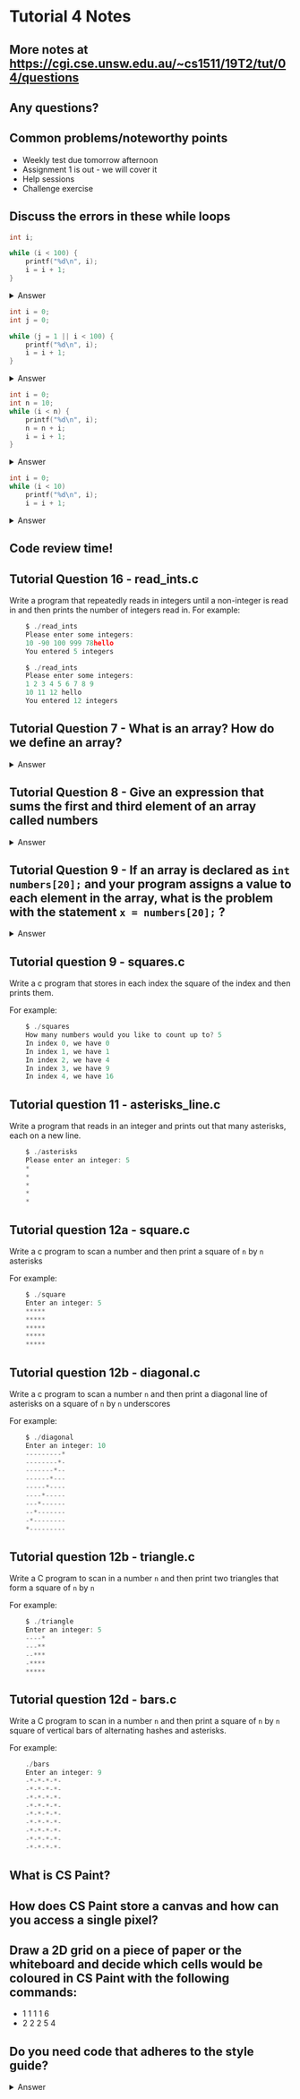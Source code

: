 # Tutorial 4 Notes

## More notes at https://cgi.cse.unsw.edu.au/~cs1511/19T2/tut/04/questions

## Any questions?

## Common problems/noteworthy points

* Weekly test due tomorrow afternoon
* Assignment 1 is out - we will cover it
* Help sessions
* Challenge exercise

##  Discuss the errors in these while loops 

```c
int i;

while (i < 100) {
    printf("%d\n", i);
    i = i + 1;
}
```

<details>
<summary>
Answer
</summary>

```i``` is not initialised so it will take on the value that is already in memory. To fix this initialise ```i```.

</details>

```c
int i = 0;
int j = 0;

while (j = 1 || i < 100) {
    printf("%d\n", i);
    i = i + 1;
}
```

<details>
<summary>
Answer
</summary>

```j``` is never changed. This is a code smell and indicates something is wrong with the code.

</details>

```c
int i = 0;
int n = 10;
while (i < n) {
    printf("%d\n", i);
    n = n + i;
    i = i + 1;
}
```

<details>
<summary>
Answer
</summary>

```n``` grows at a much faster rate than ```i``` meaning that the condition that ```i < n``` will always be true. 

</details>

```c
int i = 0;
while (i < 10)
    printf("%d\n", i);
    i = i + 1;
```

<details>
<summary>
Answer
</summary>

This involves a shorthand for while loops. When curly brackets are omitted the direct next line after the while condition is only run. Therefore this loop will always print 0. To fix it add back in curly brackets.

</details>

## Code review time!

## Tutorial Question 16 - read_ints.c

Write a program that repeatedly reads in integers until a non-integer is read in and then prints the number of integers read in. For example:

```c
    $ ./read_ints
    Please enter some integers:
    10 -90 100 999 78hello
    You entered 5 integers

    $ ./read_ints
    Please enter some integers:
    1 2 3 4 5 6 7 8 9
    10 11 12 hello
    You entered 12 integers
```

## Tutorial Question 7 - What is an array? How do we define an array?

<details>
<summary>
Answer
</summary>

An array is a collection of elements with the same data type. Each element is accessed providing the name of the array and an index. The index range is from 0 through to N-1, where N is the number of elements in the array. This is also known as zero-based indexing.

</details>

## Tutorial Question 8 - Give an expression that sums the first and third element of an array called numbers

<details>
<summary>
Answer
</summary>

```c
    numbers[0] + numbers[2]
```
Note third element is accessed using ```numbers[2]``` since C uses zero based indexing.

</details>


## Tutorial Question 9 - If an array is declared as ```int numbers[20];``` and your program assigns a value to each element in the array, what is the problem with the statement ```x = numbers[20];``` ?

<details>
<summary>
Answer
</summary>

Because arrays use zero-based indexing, accessing the element indexed 20 is accessing the 21st item in the array. This will access a value that is not within the boundaries of the array.
Behaviour of a program that does this is undefined and it is possible, for example, that it will cause the program to terminate. Sometimes it will retrieve the value of another variable.

</details>

## Tutorial question 9 - squares.c

Write a c program that stores in each index the square of the index and then prints them.

For example:

```c
    $ ./squares
    How many numbers would you like to count up to? 5
    In index 0, we have 0
    In index 1, we have 1
    In index 2, we have 4
    In index 3, we have 9
    In index 4, we have 16
```

## Tutorial question 11 - asterisks_line.c

Write a program that reads in an integer and prints out that many asterisks, each on a new line.

```c
    $ ./asterisks
    Please enter an integer: 5
    *
    *
    *
    *
    *
```

## Tutorial question 12a - square.c

Write a c program to scan a number and then print a square of ```n``` by ```n``` asterisks

For example:

```c
    $ ./square
    Enter an integer: 5
    *****
    *****
    *****
    *****
    *****
```

## Tutorial question 12b - diagonal.c

Write a c program to scan a number `n` and then print a diagonal line of asterisks on a square of `n` by `n` underscores

For example:

```c
    $ ./diagonal
    Enter an integer: 10
    ---------*
    --------*-
    -------*--
    ------*---
    -----*----
    ----*-----
    ---*------
    --*-------
    -*--------
    *---------
```

## Tutorial question 12b - triangle.c

Write a C program to scan in a number `n` and then print two triangles that form a square of `n` by `n`

For example:

```c
    $ ./triangle
    Enter an integer: 5
    ----*
    ---**
    --***
    -****
    *****
```

## Tutorial question 12d - bars.c

Write a C program to scan in a number `n` and then print a square of `n` by `n` square of vertical bars of alternating hashes and asterisks.

For example:

```c
    ./bars
    Enter an integer: 9
    -*-*-*-*-
    -*-*-*-*-
    -*-*-*-*-
    -*-*-*-*-
    -*-*-*-*-
    -*-*-*-*-
    -*-*-*-*-
    -*-*-*-*-
    -*-*-*-*-
```

## What is CS Paint?



## How does CS Paint store a canvas and how can you access a single pixel?

## Draw a 2D grid on a piece of paper or the whiteboard and decide which cells would be coloured in CS Paint with the following commands:

* 1 1 1 1 6
* 2 2 2 5 4

## Do you need code that adheres to the style guide?

<details>
<summary>
Answer
</summary>

![Code style](images/assignment.jpg)

</details>